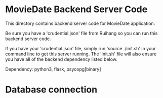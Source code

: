 # MovieDate Backend Server Code

This directory contains backend server code for MovieDate application.

Be sure you have a 'crudential.json' file from Ruihang so you can run this backend server code.

If you have your 'crudential.json' file, simply run 'source ./init.sh' in your command line to get this server running. The 'init.sh' file will also ensure you have all of the backend dependency listed below.

Dependency: python3, flask, psycopg[binary]

# Database connection